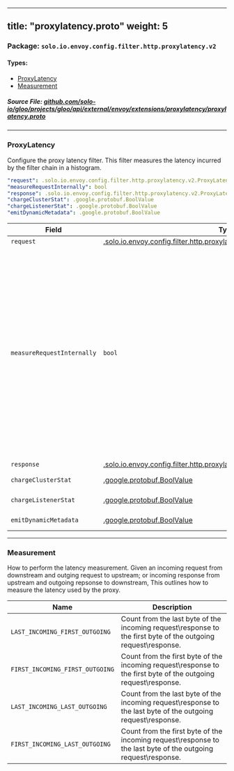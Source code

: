 
---
title: "proxylatency.proto"
weight: 5
---

<!-- Code generated by solo-kit. DO NOT EDIT. -->


### Package: `solo.io.envoy.config.filter.http.proxylatency.v2` 
#### Types:


- [ProxyLatency](#proxylatency)
- [Measurement](#measurement)
  



##### Source File: [github.com/solo-io/gloo/projects/gloo/api/external/envoy/extensions/proxylatency/proxylatency.proto](https://github.com/solo-io/gloo/blob/master/projects/gloo/api/external/envoy/extensions/proxylatency/proxylatency.proto)





---
### ProxyLatency

 
Configure the proxy latency filter. This filter measures the latency
incurred by the filter chain in a histogram.

```yaml
"request": .solo.io.envoy.config.filter.http.proxylatency.v2.ProxyLatency.Measurement
"measureRequestInternally": bool
"response": .solo.io.envoy.config.filter.http.proxylatency.v2.ProxyLatency.Measurement
"chargeClusterStat": .google.protobuf.BoolValue
"chargeListenerStat": .google.protobuf.BoolValue
"emitDynamicMetadata": .google.protobuf.BoolValue

```

| Field | Type | Description |
| ----- | ---- | ----------- | 
| `request` | [.solo.io.envoy.config.filter.http.proxylatency.v2.ProxyLatency.Measurement](../proxylatency.proto.sk/#measurement) | How to measure the request. |
| `measureRequestInternally` | `bool` | When FIRST_OUTGOING (i.e. LAST_INCOMING_FIRST_OUTGOING or FIRST_INCOMING_FIRST_OUTGOING) is instead of when the first byte is sent upstream. This has the advantage of not measuring the time selected for request measurment, finish measuring proxy latency when decodeHeader for this it takes a connection to form, which may skew the P99. filter is hit instead of when the first byte is sent upstream. This has the advantage of not for this to work the filter should be inserted last, just before the router filter. measuring the time it takes a connection to form, which may skew the P99. For this to work this filter should be inserted last, just before the router filter. This has no effect if other measurement type is selected, and has no effect on how response is measured. |
| `response` | [.solo.io.envoy.config.filter.http.proxylatency.v2.ProxyLatency.Measurement](../proxylatency.proto.sk/#measurement) | How measure the response. |
| `chargeClusterStat` | [.google.protobuf.BoolValue](https://developers.google.com/protocol-buffers/docs/reference/csharp/class/google/protobuf/well-known-types/bool-value) | Charge a stat per upstream cluster. If not specified, defaults to true. |
| `chargeListenerStat` | [.google.protobuf.BoolValue](https://developers.google.com/protocol-buffers/docs/reference/csharp/class/google/protobuf/well-known-types/bool-value) | Charge a stat per listener. If not specified, defaults to true. |
| `emitDynamicMetadata` | [.google.protobuf.BoolValue](https://developers.google.com/protocol-buffers/docs/reference/csharp/class/google/protobuf/well-known-types/bool-value) | Should we emit request timing to dynamic metadata. defaults to true. |




---
### Measurement

 
How to perform the latency measurement. Given an incoming request from downstream and
outging request to upstream; or incoming response from upstream and outgoing repsonse to
downstream, This outlines how to measure the latency used by the proxy.

| Name | Description |
| ----- | ----------- | 
| `LAST_INCOMING_FIRST_OUTGOING` | Count from the last byte of the incoming request\response to the first byte of the outgoing request\response. |
| `FIRST_INCOMING_FIRST_OUTGOING` | Count from the first byte of the incoming request\response to the first byte of the outgoing request\response. |
| `LAST_INCOMING_LAST_OUTGOING` | Count from the last byte of the incoming request\response to the last byte of the outgoing request\response. |
| `FIRST_INCOMING_LAST_OUTGOING` | Count from the first byte of the incoming request\response to the last byte of the outgoing request\response. |





<!-- Start of HubSpot Embed Code -->
<script type="text/javascript" id="hs-script-loader" async defer src="//js.hs-scripts.com/5130874.js"></script>
<!-- End of HubSpot Embed Code -->
